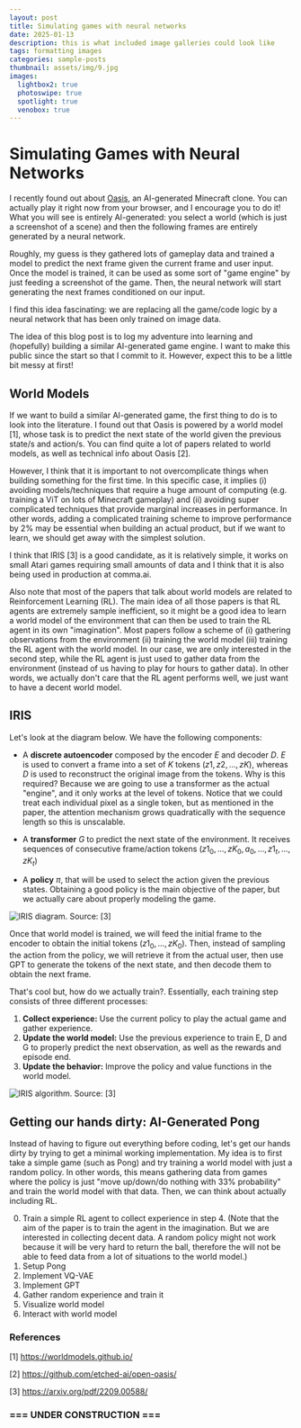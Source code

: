 ```yaml
---
layout: post
title: Simulating games with neural networks
date: 2025-01-13
description: this is what included image galleries could look like
tags: formatting images
categories: sample-posts
thumbnail: assets/img/9.jpg
images:
  lightbox2: true
  photoswipe: true
  spotlight: true
  venobox: true
---
```


# Simulating Games with Neural Networks

I recently found out about [Oasis](https://oasisaiminecraft.com/), an AI-generated Minecraft clone. You can actually play it right now from your browser, and I encourage you to do it! What you will see is entirely AI-generated: you select a world (which is just a screenshot of a scene) and then the following frames are entirely generated by a neural network.

Roughly, my guess is they gathered lots of gameplay data and trained a model to predict the next frame given the current frame and user input. Once the model is trained, it can be used as some sort of "game engine" by just feeding a screenshot of the game. Then, the neural network will start generating the next frames conditioned on our input. 

I find this idea fascinating: we are replacing all the game/code logic by a neural network that has been only trained on image data.

The idea of this blog post is to log my adventure into learning and (hopefully) building a similar AI-generated game engine. I want to make this public since the start so that I commit to it. However, expect this to be a little bit messy at first!

## World Models

If we want to build a similar AI-generated game, the first thing to do is to look into the literature. I found out that Oasis is powered by a world model [1], whose task is to predict the next state of the world given the previous state/s and action/s. You can find quite a lot of papers related to world models, as well as technical info about Oasis [2].

However, I think that it is important to not overcomplicate things when building something for the first time. In this specific case, it implies (i) avoiding models/techniques that require a huge amount of computing (e.g. training a ViT on lots of Minecraft gameplay) and (ii) avoiding super complicated techniques that provide marginal increases in performance. In other words, adding a complicated training scheme to improve performance by 2% may be essential when building an actual product, but if we want to learn, we should get away with the simplest solution.

I think that IRIS [3] is a good candidate, as it is relatively simple, it works on small Atari games requiring small amounts of data and I think that it is also being used in production at comma.ai. 

Also note that most of the papers that talk about world models are related to Reinforcement Learning (RL). The main idea of all those papers is that RL agents are extremely sample inefficient, so it might be a good idea to learn a world model of the environment that can then be used to train the RL agent in its own "imagination". Most papers follow a scheme of (i) gathering observations from the environment (ii) training the world model (iii) training the RL agent with the world model. In our case, we are only interested in the second step, while the RL agent is just used to gather data from the environment (instead of us having to play for hours to gather data). In other words, we actually don't care that the RL agent performs well, we just want to have a decent world model.

## IRIS

Let's look at the diagram below. We have the following components:

- A **discrete autoencoder** composed by the encoder $E$ and decoder $D$. $E$ is used to convert a frame into a set of $K$ tokens $(z1, z2, ..., zK)$, whereas $D$ is used to reconstruct the original image from the tokens. Why is this required? Because we are going to use a transformer as the actual "engine", and it only works at the level of tokens. Notice that we could treat each individual pixel as a single token, but as mentioned in the paper, the attention mechanism grows quadratically with the sequence length so this is unscalable.  

- A **transformer** $G$ to predict the next state of the environment. It receives sequences of consecutive frame/action tokens $(z1_0,...,zK_0,a_0,...,z1_t, ...,zK_{t})$

- A **policy** $\pi$, that will be used to select the action given the previous states. Obtaining a good policy is the main objective of the paper, but we actually care about properly modeling the game. 

![IRIS diagram. Source: [3]](../images/blog/IRIS_diagram.png)

Once that world model is trained, we will feed the initial frame to the encoder to obtain the initial tokens $(z1_0,...,zK_0)$. Then, instead of sampling the action from the policy, we will retrieve it from the actual user, then use GPT to generate the tokens of the next state, and then decode them to obtain the next frame.  

That's cool but, how do we actually train?. Essentially, each training step consists of three different processes:

1. **Collect experience:** Use the current policy to play the actual game and gather experience.
2. **Update the world model:** Use the previous experience to train E, D and G to properly predict the next observation, as well as the rewards and episode end.
3. **Update the behavior:** Improve the policy and value functions in the world model.

![IRIS algorithm. Source: [3]](../images/blog/IRIS_algorithm.png)

## Getting our hands dirty: AI-Generated Pong

Instead of having to figure out everything before coding, let's get our hands dirty by trying to get a minimal working implementation. My idea is to first take a simple game (such as Pong) and try training a world model with just a random policy. In other words, this means gathering data from games where the policy is just "move up/down/do nothing with 33\% probability" and train the world model with that data. Then, we can think about actually including RL.   

0. Train a simple RL agent to collect experience in step 4. (Note that the aim of the paper is to train the agent in the imagination. But we are interested in collecting decent data. A random policy might not work because it will be very hard to return the ball, therefore the will not be able to feed data from a lot of situations to the world model.)
1. Setup Pong
2. Implement VQ-VAE
3. Implement GPT
4. Gather random experience and train it
5. Visualize world model
6. Interact with world model


### References

[1] <https://worldmodels.github.io/>

[2] <https://github.com/etched-ai/open-oasis/>

[3] <https://arxiv.org/pdf/2209.00588/>

### === UNDER CONSTRUCTION ===